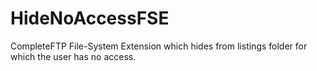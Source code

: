 HideNoAccessFSE
===============

CompleteFTP File-System Extension which hides from listings folder for which the user has no access.
